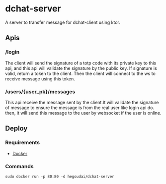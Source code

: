 # dchat-server
A server to transfer message for dchat-client using ktor.

## Apis
### /login
The client will send the signature of a totp code with its private key to this api, and this api will validate the signature by the public key.
If signature is valid, return a token to the client. Then the client will connect to the ws to receive message using this token.  

### /users/{user_pk}/messages
This api receive the message sent by the client.It will validate the signature of message to ensure the message is from the real user like login api do.
then, it will send this message to the user by websocket if the user is online.

## Deploy
### Requirements

- [Docker](https://docs.docker.com/engine/install/)

### Commands
`sudo docker run -p 80:80 -d hegoudai/dchat-server`